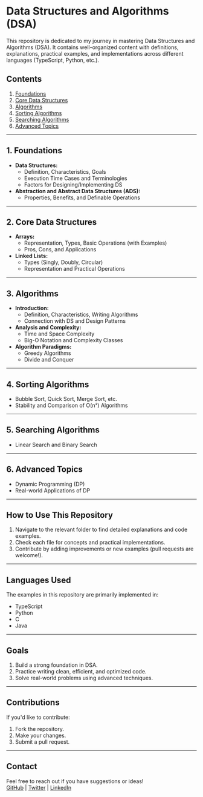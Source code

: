 # Data Structures and Algorithms (DSA)

This repository is dedicated to my journey in mastering Data Structures and Algorithms (DSA). It contains well-organized content with definitions, explanations, practical examples, and implementations across different languages (TypeScript, Python, etc.).

## **Contents**
1. [Foundations](Foundations)
2. [Core Data Structures](Core-data-structures)
3. [Algorithms](Algorithms)
4. [Sorting Algorithms](Sorting-algorithms)
5. [Searching Algorithms](Searching-algorithms)
6. [Advanced Topics](Advanced-topics)

---

## **1. Foundations**
- **Data Structures:**
  - Definition, Characteristics, Goals
  - Execution Time Cases and Terminologies
  - Factors for Designing/Implementing DS
- **Abstraction and Abstract Data Structures (ADS):**
  - Properties, Benefits, and Definable Operations

---

## **2. Core Data Structures**
- **Arrays:**
  - Representation, Types, Basic Operations (with Examples)
  - Pros, Cons, and Applications
- **Linked Lists:**
  - Types (Singly, Doubly, Circular)
  - Representation and Practical Operations

---

## **3. Algorithms**
- **Introduction:**
  - Definition, Characteristics, Writing Algorithms
  - Connection with DS and Design Patterns
- **Analysis and Complexity:**
  - Time and Space Complexity
  - Big-O Notation and Complexity Classes
- **Algorithm Paradigms:**
  - Greedy Algorithms
  - Divide and Conquer

---

## **4. Sorting Algorithms**
- Bubble Sort, Quick Sort, Merge Sort, etc.
- Stability and Comparison of O(n²) Algorithms

---

## **5. Searching Algorithms**
- Linear Search and Binary Search

---

## **6. Advanced Topics**
- Dynamic Programming (DP)
- Real-world Applications of DP

---

## **How to Use This Repository**
1. Navigate to the relevant folder to find detailed explanations and code examples.
2. Check each file for concepts and practical implementations.
3. Contribute by adding improvements or new examples (pull requests are welcome!).

---

## **Languages Used**
The examples in this repository are primarily implemented in:
- TypeScript
- Python
- C
- Java

---

## **Goals**
1. Build a strong foundation in DSA.
2. Practice writing clean, efficient, and optimized code.
3. Solve real-world problems using advanced techniques.

---

## **Contributions**
If you'd like to contribute:
1. Fork the repository.
2. Make your changes.
3. Submit a pull request.

---

## **Contact**
Feel free to reach out if you have suggestions or ideas!  
[GitHub](https://github.com/Phastboy) | [Twitter](https://x.com/superboyphast) | [LinkedIn](https://www.linkedin.com/in/phastboy)
